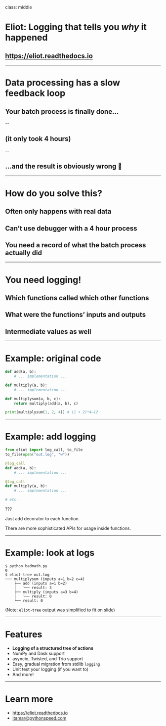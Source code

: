 
class: middle

# Eliot: Logging that tells you _why_ it happened

## https://eliot.readthedocs.io

---

# Data processing has a slow feedback loop

## Your batch process is finally done...

--
## (it only took 4 hours)

--

## ...and the result is obviously wrong 🤦‍ 

---

# How do you solve this?

## Often only happens with real data

## Can’t use debugger with a 4 hour process

## You need a record of what the batch process actually did

---

# You need logging!

## Which functions called which other functions

## What were the functions’ inputs and outputs

## Intermediate values as well

---

# Example: original code

```python
def add(a, b):
    # ... implementation ...

def multiply(a, b):
    # ... implementation ...

def multiplysum(a, b, c):
    return multiply(add(a, b), c)

print(multiplysum(1, 2, 4)) # (1 + 2)*4⇒12
```


---

# Example: add logging

```python
from eliot import log_call, to_file
to_file(open("out.log", "w"))

@log_call
def add(a, b):
    # ... implementation ...

@log_call
def multiply(a, b):
    # ... implementation ...

# etc.
```

???

Just add decorator to each function.

There are more sophisticated APIs for usage inside functions.

---

# Example: look at logs

```
$ python badmath.py
0
$ eliot-tree out.log
─── multiplysum (inputs a=1 b=2 c=4)
    ├── add (inputs a=1 b=2)
    │   └── result: 3
    ├── multiply (inputs a=3 b=4)
    │   └── result: 0
    └── result: 0
```

(Note: `eliot-tree` output was simplified to fit on slide)

---

# Features

* **Logging of a structured tree of actions**
* NumPy and Dask support
* asyncio, Twisted, and Trio support
* Easy, gradual migration from stdlib `logging`
* Unit test your logging (if you want to)
* And more!

---

# Learn more

* https://eliot.readthedocs.io
* itamar@pythonspeed.com

 
